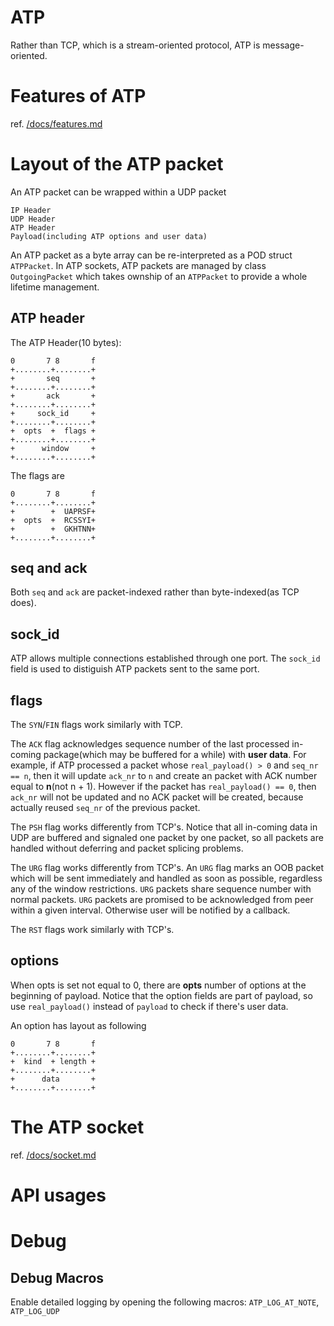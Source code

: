 # ATP
Rather than TCP, which is a stream-oriented protocol, ATP is message-oriented.

# Features of ATP
ref. [/docs/features.md](/docs/features.md)

# Layout of the ATP packet
An ATP packet can be wrapped within a UDP packet

    IP Header
    UDP Header
    ATP Header
    Payload(including ATP options and user data)

An ATP packet as a byte array can be re-interpreted as a POD struct `ATPPacket`. In ATP sockets, ATP packets are managed by class `OutgoingPacket` which takes ownship of an `ATPPacket` to provide a whole lifetime management.

## ATP header

The ATP Header(10 bytes):
    
    0       7 8       f
    +........+........+
    +       seq       +
    +........+........+
    +       ack       +
    +........+........+
    +     sock_id     +
    +........+........+
    +  opts  +  flags +
    +........+........+
    +      window     +
    +........+........+

The flags are

    0       7 8       f
    +........+........+
    +        +  UAPRSF+
    +  opts  +  RCSSYI+
    +        +  GKHTNN+
    +........+........+

## seq and ack
Both `seq` and `ack` are packet-indexed rather than byte-indexed(as TCP does).

## sock_id
ATP allows multiple connections established through one port. The `sock_id` field is used to distiguish ATP packets sent to the same port.

## flags

The `SYN`/`FIN` flags work similarly with TCP.

The `ACK` flag acknowledges sequence number of the last processed in-coming package(which may be buffered for a while) with **user data**. For example, if ATP processed a packet whose `real_payload() > 0` and `seq_nr == n`, then it will update `ack_nr` to `n` and create an packet with ACK number equal to **n**(not n + 1). However if the packet has `real_payload() == 0`, then `ack_nr` will not be updated and no ACK packet will be created, because actually reused `seq_nr` of the previous packet.

The `PSH` flag works differently from TCP's. Notice that all in-coming data in UDP are buffered and signaled one packet by one packet, so all packets are handled without deferring and packet splicing problems.

The `URG` flag works differently from TCP's. An `URG` flag marks an OOB packet which will be sent immediately and handled as soon as possible, regardless any of the window restrictions. `URG` packets share sequence number with normal packets. `URG` packets are promised to be acknowledged from peer within a given interval. Otherwise user will be notified by a callback.

The `RST` flags work similarly with TCP's.

## options

When opts is set not equal to 0, there are **opts** number of options at the beginning of payload. Notice that the option fields are part of payload, so use `real_payload()` instead of `payload` to check if there's user data.

An option has layout as following
    
    0       7 8       f
    +........+........+
    +  kind  + length +
    +........+........+
    +      data       +
    +........+........+


# The ATP socket
ref. [/docs/socket.md](/docs/socket.md)

# API usages

# Debug
## Debug Macros
Enable detailed logging by opening the following macros: `ATP_LOG_AT_NOTE`, `ATP_LOG_UDP`
